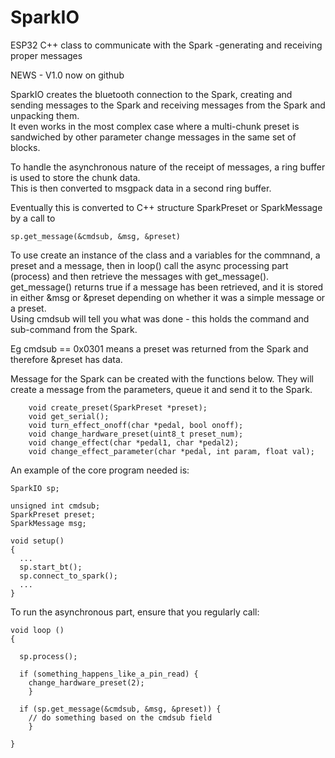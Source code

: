 # SparkIO
ESP32 C++ class to communicate with the Spark -generating and receiving proper messages   

NEWS  - V1.0 now on github

SparkIO creates the bluetooth connection to the Spark, creating and sending messages to the Spark and receiving messages from the Spark and unpacking them.   
It even works in the most complex case where a multi-chunk preset is sandwiched by other parameter change messages in the same set of blocks.   

To handle the asynchronous nature of the receipt of messages, a ring buffer is used to store the chunk data.  
This is then converted to msgpack data in a second ring buffer.  

Eventually this is converted to C++ structure SparkPreset or SparkMessage by a call to 

```
sp.get_message(&cmdsub, &msg, &preset)
```

To use create an instance of the class and a variables for the commnand, a preset and a message, then in loop() call the async processing part (process) and then retrieve the messages with get_message().    
get_message() returns true if a message has been retrieved, and it is stored in either &msg or &preset depending on whether it was a simple message or a preset.   
Using cmdsub will tell you what was done - this holds the command and sub-command from the Spark.  

Eg cmdsub == 0x0301 means a preset was returned from the Spark and therefore &preset has data.  

Message for the Spark can be created with the functions below. They will create a message from the parameters, queue it and send it to the Spark.   

```
    void create_preset(SparkPreset *preset);
    void get_serial();
    void turn_effect_onoff(char *pedal, bool onoff);
    void change_hardware_preset(uint8_t preset_num);
    void change_effect(char *pedal1, char *pedal2);
    void change_effect_parameter(char *pedal, int param, float val);
```

An example of the core program needed is:

``` 
SparkIO sp;

unsigned int cmdsub;
SparkPreset preset;
SparkMessage msg;

void setup() 
{
  ...
  sp.start_bt();
  sp.connect_to_spark();
  ...
}

```

To run the asynchronous part, ensure that you regularly call:

```  
void loop ()
{

  sp.process();

  if (something_happens_like_a_pin_read) {
    change_hardware_preset(2);
    }

  if (sp.get_message(&cmdsub, &msg, &preset)) {
    // do something based on the cmdsub field
    }
  
}

```
